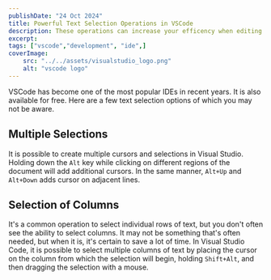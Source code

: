 ```yaml
---
publishDate: "24 Oct 2024"
title: Powerful Text Selection Operations in VSCode
description: These operations can increase your efficency when editing code, markdown, configuration, or any other text files.
excerpt:
tags: ["vscode","development", "ide",]
coverImage:
    src: "../../assets/visualstudio_logo.png"
    alt: "vscode logo"
---
```


VSCode has become one of the most popular IDEs in recent years. It is also
available for free. Here are a few text selection options of which you may
not be aware.

## Multiple Selections

It is possible to create multiple cursors and selections in Visual Studio. Holding down the `Alt` key while clicking on different regions of the document will add additional cursors. In the same manner, `Alt+Up` and `Alt+Down` adds cursor on adjacent lines.

## Selection of Columns

It's a common operation to select individual rows of text, but you don't often see the ability to select columns. It may not be something that's often needed, but when it is, it's certain to save a lot of time. In Visual Studio Code, it is possible to select multiple columns of text by placing the cursor on the column from which the selection will begin, holding `Shift+Alt`, and then dragging the selection with a mouse.

